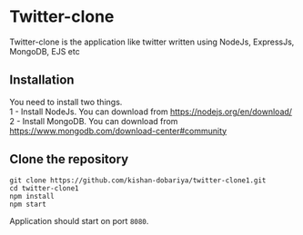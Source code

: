 # Twitter-clone
Twitter-clone is the application like twitter written using NodeJs, ExpressJs, MongoDB, EJS etc
## Installation
You need to install two things. <br />
1 - Install NodeJs. You can download from https://nodejs.org/en/download/
2 - Install MongoDB. You can download from https://www.mongodb.com/download-center#community
## Clone the repository
```
git clone https://github.com/kishan-dobariya/twitter-clone1.git
cd twitter-clone1
npm install
npm start
```
Application should start on port `8080`.
